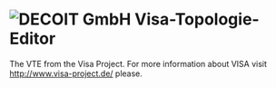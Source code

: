 ![DECOIT GmbH](http://www.decoit.de/cms/decoit_v3_images/logo.png)
Visa-Topologie-Editor
=====================

The VTE from the Visa Project. For more information about VISA visit http://www.visa-project.de/ please.
